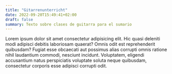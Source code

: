 ```yaml
---
title: "Gitarrenunterricht"
date: 2022-09-20T15:49:41+02:00
draft: false
summary: Texto sobre clases de guitarra para el sumario
---
```

Lorem ipsum dolor sit amet consectetur adipisicing elit. Hic quasi deleniti modi adipisci debitis laboriosam quaerat? Omnis odit est reprehenderit quibusdam? Fugiat esse obcaecati aut possimus alias corrupti omnis ratione nihil laudantium commodi, nesciunt incidunt. Voluptatem, eligendi accusantium natus perspiciatis voluptate soluta neque quibusdam, consectetur corporis esse adipisci corrupti odit.

